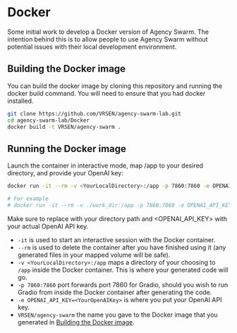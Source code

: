 # Docker

Some initial work to develop a Docker version of Agency Swarm. The intention behind this is to allow people to use Agency Swarm without potential issues with their local development environment.

## Building the Docker image

You can build the docker image by cloning this repository and running the docker build command. You will need to ensure that you had docker installed.

```bash
git clone https://github.com/VRSEN/agency-swarm-lab.git
cd agency-swarm-lab/Docker
docker build -t VRSEN/agency-swarm .
```

## Running the Docker image

Launch the container in interactive mode, map /app to your desired directory, and provide your OpenAI key:

```bash
docker run -it --rm -v <YourLocalDirectory>:/app -p 7860:7860 -e OPENAI_API_KEY=<YourOpenAIKey> VRSEN/agency-swarm

# For example 
# docker run -it --rm -v ./work_dir:/app -p 7860:7860 -e OPENAI_API_KEY=<YourOpenAIKey> VRSEN/agency-swarm
```

Make sure to replace with your directory path and <OPENAI_API_KEY> with your actual OpenAI API key.

- `-it` is used to start an interactive session with the Docker container.
- `--rm` is used to delete the container after you have finished using it (any generated files in your mapped volume will be safe).
- `-v <YourLocalDirectory>:/app` maps a directory of your choosing to `/app` inside the Docker container. This is where your generated code will go.
- `-p 7860:7860` port forwards port 7860 for Gradio, should you wish to run Gradio from inside the Docker container after generating the code.
- `-e OPENAI_API_KEY=<YourOpenAIKey>` is where you put your OpenAI API key.
- `VRSEN/agency-swarm` the name you gave to the Docker image that you generated in [Building the Docker image](#building-the-docker-image).
